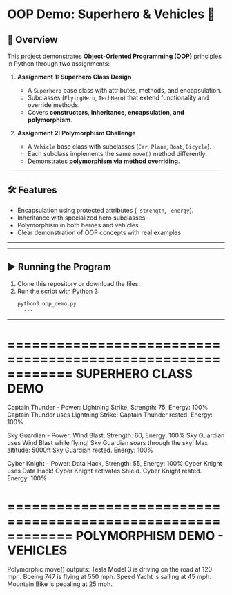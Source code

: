 # OOP Demo: Superhero & Vehicles 🚀

## 📖 Overview
This project demonstrates **Object-Oriented Programming (OOP)** principles in Python through two assignments:

1. **Assignment 1: Superhero Class Design**
   - A `Superhero` base class with attributes, methods, and encapsulation.
   - Subclasses (`FlyingHero`, `TechHero`) that extend functionality and override methods.
   - Covers **constructors, inheritance, encapsulation, and polymorphism**.

2. **Assignment 2: Polymorphism Challenge**
   - A `Vehicle` base class with subclasses (`Car`, `Plane`, `Boat`, `Bicycle`).
   - Each subclass implements the same `move()` method differently.
   - Demonstrates **polymorphism via method overriding**.

---

## 🛠 Features
- Encapsulation using protected attributes (`_strength`, `_energy`).
- Inheritance with specialized hero subclasses.
- Polymorphism in both heroes and vehicles.
- Clear demonstration of OOP concepts with real examples.

---

---

## ▶️ Running the Program
1. Clone this repository or download the files.
2. Run the script with Python 3:
   ```bash
   python3 oop_demo.py
     ---

---


============================================================
SUPERHERO CLASS DEMO
============================================================

Captain Thunder - Power: Lightning Strike, Strength: 75, Energy: 100%
Captain Thunder uses Lightning Strike!
Captain Thunder rested. Energy: 100%

Sky Guardian - Power: Wind Blast, Strength: 60, Energy: 100%
Sky Guardian uses Wind Blast while flying!
Sky Guardian soars through the sky! Max altitude: 5000ft
Sky Guardian rested. Energy: 100%

Cyber Knight - Power: Data Hack, Strength: 55, Energy: 100%
Cyber Knight uses Data Hack!
Cyber Knight activates Shield.
Cyber Knight rested. Energy: 100%

============================================================
POLYMORPHISM DEMO - VEHICLES
============================================================

Polymorphic move() outputs:
Tesla Model 3 is driving on the road at 120 mph.
Boeing 747 is flying at 550 mph.
Speed Yacht is sailing at 45 mph.
Mountain Bike is pedaling at 25 mph.
